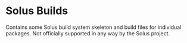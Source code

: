 # Solus Builds

Contains some Solus build system skeleton and build files for individual packages. Not officially supported in any way by the Solus project.
